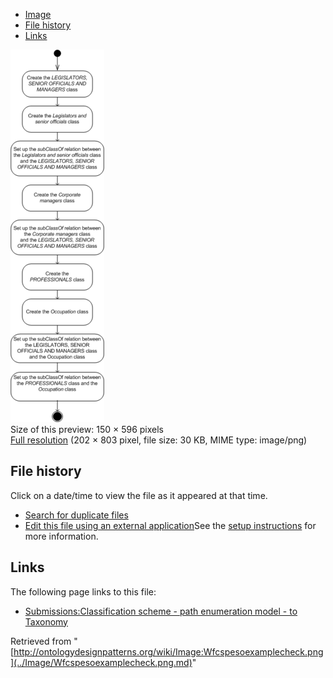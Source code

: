 * [Image](../Image/Wfcspesoexamplecheck.png.md#file)
* [File history](../Image/Wfcspesoexamplecheck.png.md#filehistory)
* [Links](../Image/Wfcspesoexamplecheck.png.md#filelinks)

[![Image:Wfcspesoexamplecheck.png](../images/thumb/b/b3/Wfcspesoexamplecheck.png/150px-Wfcspesoexamplecheck.png)](../../images/b/b3/Wfcspesoexamplecheck.png)  
Size of this preview: 150 × 596 pixels  
[Full resolution](../../images/b/b3/Wfcspesoexamplecheck.png)‎ (202 × 803 pixel, file size: 30 KB, MIME type: image/png)

## File history

Click on a date/time to view the file as it appeared at that time.



  
* [Search for duplicate files](http://ontologydesignpatterns.org/wiki/Special:FileDuplicateSearch/Wfcspesoexamplecheck.png "Special:FileDuplicateSearch/Wfcspesoexamplecheck.png")
* [Edit this file using an external application](http://ontologydesignpatterns.org/wiki/index.php?title=Image:Wfcspesoexamplecheck.png&action=edit&externaledit=true&mode=file "Image:Wfcspesoexamplecheck.png")See the [setup instructions](http://www.mediawiki.org/wiki/Manual:External_editors "http://www.mediawiki.org/wiki/Manual:External_editors") for more information.

## Links



The following page links to this file:


* [Submissions:Classification scheme - path enumeration model - to Taxonomy](../Submissions/Classification_scheme_-_path_enumeration_model_-_to_Taxonomy.md "Submissions:Classification scheme - path enumeration model - to Taxonomy")


Retrieved from "[http://ontologydesignpatterns.org/wiki/Image:Wfcspesoexamplecheck.png](../Image/Wfcspesoexamplecheck.png.md)"